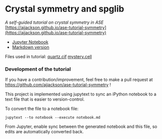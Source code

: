 # Crystal symmetry and spglib

_A self-guided tutorial on crystal symmetry in ASE_
[https://ajjackson.github.io/ase-tutorial-symmetry](https://ajjackson.github.io/ase-tutorial-symmetry)

- [Jupyter Notebook](https://github.com/ajjackson/ase-tutorial-symmetry/blob/master/ase-symmetry.ipynb)
- [Markdown version](https://github.com/ajjackson/ase-tutorial-symmetry/blob/master/ase-symmetry.md)

Files used in tutorial:
[quartz.cif](https://github.com/ajjackson/ase-tutorial-symmetry/blob/master/quartz.cif)
[mystery.cell](https://github.com/ajjackson/ase-tutorial-symmetry/blob/master/mystery.cell)

### Development of the tutorial

If you have a contribution/improvement, feel free to make a pull request at https://github.com/ajjackson/ase-tutorial-symmetry !

This project is implemented using jupytext to sync an iPython notebook
to a text file that is easier to version-control.

To convert the file to a notebook file:

    jupytext --to notebook --execute notebook.md 

From Jupyter, enable sync between the generated notebook and this
file, so edits are automatically converted back.
